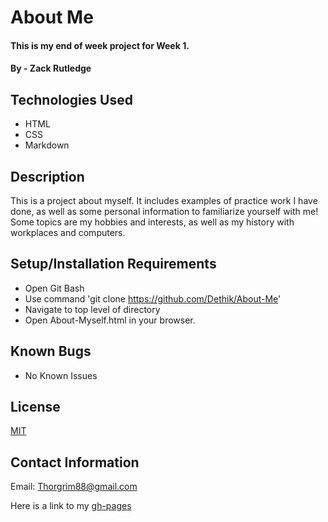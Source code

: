 ﻿# About Me

#### This is my end of week project for Week 1.

#### By - Zack Rutledge

## Technologies Used

* HTML
* CSS
* Markdown

## Description

This is a project about myself. It includes examples of practice work I have done, as well as some personal information to familiarize yourself with me! Some topics are my hobbies and interests, as well as my history with workplaces and computers.

## Setup/Installation Requirements

* Open Git Bash
* Use command 'git clone https://github.com/Dethik/About-Me'
* Navigate to top level of directory
* Open About-Myself.html in your browser.

## Known Bugs

* No Known Issues

## License

[MIT](LICENSE.txt)

## Contact Information

Email: Thorgrim88@gmail.com

Here is a link to my [gh-pages](https://dethik.github.io/About-Me/)
